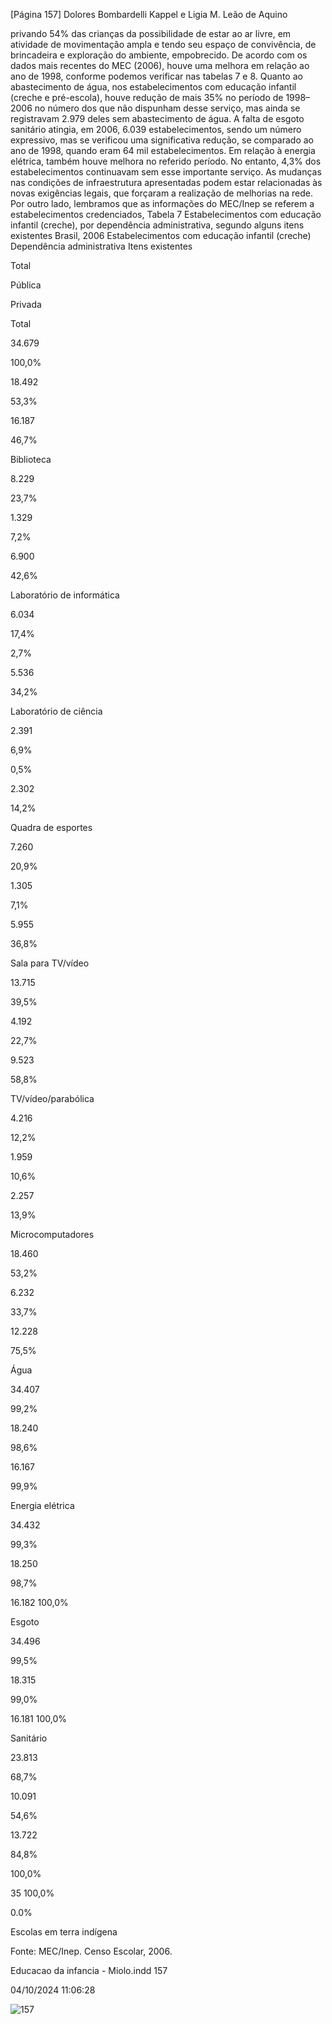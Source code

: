 [Página 157]
Dolores Bombardelli Kappel e Ligia M. Leão de Aquino

privando 54% das crianças da possibilidade de estar ao ar livre, em
atividade de movimentação ampla e tendo seu espaço de convivência,
de brincadeira e exploração do ambiente, empobrecido.
De acordo com os dados mais recentes do MEC (2006), houve uma
melhora em relação ao ano de 1998, conforme podemos verificar nas
tabelas 7 e 8. Quanto ao abastecimento de água, nos estabelecimentos
com educação infantil (creche e pré-escola), houve redução de mais
35% no período de 1998–2006 no número dos que não dispunham
desse serviço, mas ainda se registravam 2.979 deles sem abastecimento de água. A falta de esgoto sanitário atingia, em 2006, 6.039
estabelecimentos, sendo um número expressivo, mas se verificou uma
significativa redução, se comparado ao ano de 1998, quando eram 64
mil estabelecimentos. Em relação à energia elétrica, também houve
melhora no referido período. No entanto, 4,3% dos estabelecimentos
continuavam sem esse importante serviço.
As mudanças nas condições de infraestrutura apresentadas podem
estar relacionadas às novas exigências legais, que forçaram a realização de melhorias na rede. Por outro lado, lembramos que as informações do MEC/Inep se referem a estabelecimentos credenciados,
Tabela 7
Estabelecimentos com educação infantil (creche),
por dependência administrativa, segundo alguns itens existentes
Brasil, 2006
Estabelecimentos com educação infantil (creche)
Dependência administrativa
Itens existentes

Total

Pública

Privada

Total

34.679

100,0%

18.492

53,3%

16.187

46,7%

Biblioteca

8.229

23,7%

1.329

7,2%

6.900

42,6%

Laboratório de informática

6.034

17,4%


2,7%

5.536

34,2%

Laboratório de ciência

2.391

6,9%


0,5%

2.302

14,2%

Quadra de esportes

7.260

20,9%

1.305

7,1%

5.955

36,8%

Sala para TV/vídeo

13.715

39,5%

4.192

22,7%

9.523

58,8%

TV/vídeo/parabólica

4.216

12,2%

1.959

10,6%

2.257

13,9%

Microcomputadores

18.460

53,2%

6.232

33,7%

12.228

75,5%

Água

34.407

99,2%

18.240

98,6%

16.167

99,9%

Energia elétrica

34.432

99,3%

18.250

98,7%

16.182 100,0%

Esgoto

34.496

99,5%

18.315

99,0%

16.181 100,0%

Sanitário

23.813

68,7%

10.091

54,6%

13.722

84,8%


100,0%

35 100,0%


0.0%

Escolas em terra indígena

Fonte: MEC/Inep. Censo Escolar, 2006.


Educacao da infancia - Miolo.indd 157

04/10/2024 11:06:28

![157](./img/page_157-01.jpg)
